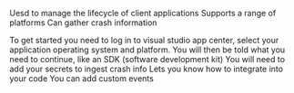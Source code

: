 Uesd to manage the lifecycle of client applications
Supports a range of platforms
Can gather crash information

To get started you need to log in to visual studio app center, select your application operating system and platform. You will then be told what you need to continue, like an SDK (software development kit)
You will need to add your secrets to ingest crash info
Lets you know how to integrate into your code
You can add custom events